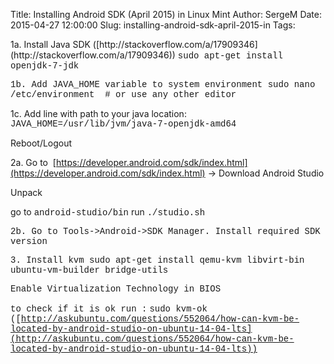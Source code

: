 Title: Installing Android SDK (April 2015) in Linux Mint
Author: SergeM
Date: 2015-04-27 12:00:00
Slug: installing-android-sdk-april-2015-in
Tags: 

<div dir="ltr" style="text-align: left;" trbidi="on">1a. Install Java SDK ([http://stackoverflow.com/a/17909346](http://stackoverflow.com/a/17909346))
<span style="font-family: &quot;Courier New&quot;,Courier,monospace;">sudo apt-get install openjdk-7-jdk</span>

<span style="font-family: &quot;Courier New&quot;,Courier,monospace;">1b. Add JAVA_HOME variable to system environment </span>
<span style="font-family: &quot;Courier New&quot;,Courier,monospace;">sudo nano /etc/environment&nbsp; # or use any other editor</span>

1c. Add line with path to your java location:
<span style="font-family: &quot;Courier New&quot;,Courier,monospace;">JAVA_HOME=/usr/lib/jvm/java-7-openjdk-amd64</span>

Reboot/Logout


2a. Go to&nbsp; 
[https://developer.android.com/sdk/index.html](https://developer.android.com/sdk/index.html)
-> Download Android Studio

Unpack

go to 
<span style="font-family: &quot;Courier New&quot;,Courier,monospace;">android-studio/bin</span>
run
<span style="font-family: &quot;Courier New&quot;,Courier,monospace;">./studio.sh</span>

<span style="font-family: &quot;Courier New&quot;,Courier,monospace;">2b. Go to Tools->Android->SDK Manager. Install required SDK version </span>


<span style="font-family: &quot;Courier New&quot;,Courier,monospace;">3. Install kvm </span>
<span style="font-family: &quot;Courier New&quot;,Courier,monospace;">sudo apt-get install qemu-kvm libvirt-bin ubuntu-vm-builder bridge-utils&nbsp;</span>

<span style="font-family: &quot;Courier New&quot;,Courier,monospace;">Enable Virtualization Technology in BIOS</span>

<span style="font-family: &quot;Courier New&quot;,Courier,monospace;">to check if it is ok run :</span>
<span style="font-family: &quot;Courier New&quot;,Courier,monospace;">sudo kvm-ok </span>
<span style="font-family: &quot;Courier New&quot;,Courier,monospace;">([http://askubuntu.com/questions/552064/how-can-kvm-be-located-by-android-studio-on-ubuntu-14-04-lts](http://askubuntu.com/questions/552064/how-can-kvm-be-located-by-android-studio-on-ubuntu-14-04-lts))</span>

</div>